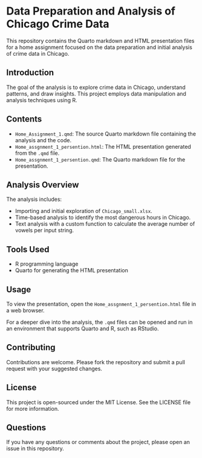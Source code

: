 # Data Preparation and Analysis of Chicago Crime Data

This repository contains the Quarto markdown and HTML presentation files for a home assignment focused on the data preparation and initial analysis of crime data in Chicago.

## Introduction

The goal of the analysis is to explore crime data in Chicago, understand patterns, and draw insights. This project employs data manipulation and analysis techniques using R.

## Contents

- `Home_Assignment_1.qmd`: The source Quarto markdown file containing the analysis and the code.
- `Home_assgnment_1_persention.html`: The HTML presentation generated from the `.qmd` file.
- `Home_assgnment_1_persention.qmd`: The Quarto markdown file for the presentation.

## Analysis Overview

The analysis includes:
- Importing and initial exploration of `Chicago_small.xlsx`.
- Time-based analysis to identify the most dangerous hours in Chicago.
- Text analysis with a custom function to calculate the average number of vowels per input string.

## Tools Used

- R programming language
- Quarto for generating the HTML presentation

## Usage

To view the presentation, open the `Home_assgnment_1_persention.html` file in a web browser.

For a deeper dive into the analysis, the `.qmd` files can be opened and run in an environment that supports Quarto and R, such as RStudio.

## Contributing

Contributions are welcome. Please fork the repository and submit a pull request with your suggested changes.

## License

This project is open-sourced under the MIT License. See the LICENSE file for more information.

## Questions

If you have any questions or comments about the project, please open an issue in this repository.
